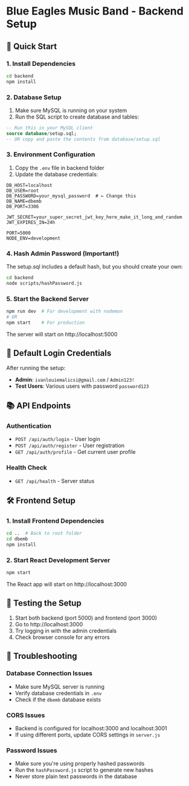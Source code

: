 # Blue Eagles Music Band - Backend Setup

## 🚀 Quick Start

### 1. Install Dependencies
```bash
cd backend
npm install
```

### 2. Database Setup
1. Make sure MySQL is running on your system
2. Run the SQL script to create database and tables:
```sql
-- Run this in your MySQL client
source database/setup.sql;
-- OR copy and paste the contents from database/setup.sql
```

### 3. Environment Configuration
1. Copy the `.env` file in backend folder
2. Update the database credentials:
```env
DB_HOST=localhost
DB_USER=root
DB_PASSWORD=your_mysql_password  # ← Change this
DB_NAME=dbemb
DB_PORT=3306

JWT_SECRET=your_super_secret_jwt_key_here_make_it_long_and_random
JWT_EXPIRES_IN=24h

PORT=5000
NODE_ENV=development
```

### 4. Hash Admin Password (Important!)
The setup.sql includes a default hash, but you should create your own:
```bash
cd backend
node scripts/hashPassword.js
```

### 5. Start the Backend Server
```bash
npm run dev  # For development with nodemon
# OR
npm start    # For production
```

The server will start on http://localhost:5000

## 🔐 Default Login Credentials

After running the setup:
- **Admin**: `ivanlouiemalicsi@gmail.com` / `Admin123!`
- **Test Users**: Various users with password `password123`

## 📚 API Endpoints

### Authentication
- `POST /api/auth/login` - User login
- `POST /api/auth/register` - User registration  
- `GET /api/auth/profile` - Get current user profile

### Health Check
- `GET /api/health` - Server status

## 🛠 Frontend Setup

### 1. Install Frontend Dependencies
```bash
cd ..  # Back to root folder
cd dbemb
npm install
```

### 2. Start React Development Server
```bash
npm start
```

The React app will start on http://localhost:3000

## 🔧 Testing the Setup

1. Start both backend (port 5000) and frontend (port 3000)
2. Go to http://localhost:3000
3. Try logging in with the admin credentials
4. Check browser console for any errors

## 🚨 Troubleshooting

### Database Connection Issues
- Make sure MySQL server is running
- Verify database credentials in `.env`
- Check if the `dbemb` database exists

### CORS Issues  
- Backend is configured for localhost:3000 and localhost:3001
- If using different ports, update CORS settings in `server.js`

### Password Issues
- Make sure you're using properly hashed passwords
- Run the `hashPassword.js` script to generate new hashes
- Never store plain text passwords in the database